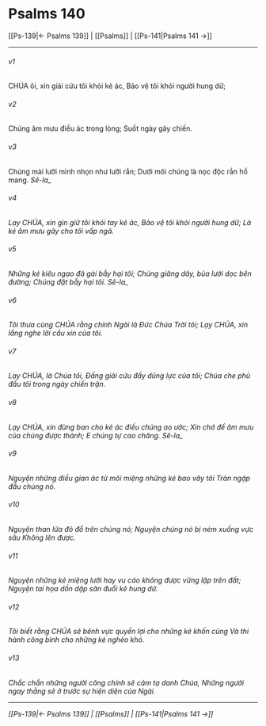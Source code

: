 # Psalms 140

[[Ps-139|← Psalms 139]] | [[Psalms]] | [[Ps-141|Psalms 141 →]]
***



###### v1 
CHÚA ôi, xin giải cứu tôi khỏi kẻ ác, Bảo vệ tôi khỏi người hung dữ; 

###### v2 
Chúng âm mưu điều ác trong lòng; Suốt ngày gây chiến. 

###### v3 
Chúng mài lưỡi mình nhọn như lưỡi rắn; Dưới môi chúng là nọc độc rắn hổ mang. <i class="selah">Sê-la_ 

###### v4 
Lạy CHÚA, xin gìn giữ tôi khỏi tay kẻ ác, Bảo vệ tôi khỏi người hung dữ; Là kẻ âm mưu gây cho tôi vấp ngã. 

###### v5 
Những kẻ kiêu ngạo đã gài bẫy hại tôi; Chúng giăng dây, bủa lưới dọc bên đường; Chúng đặt bẫy hại tôi. <i class="selah">Sê-la_ 

###### v6 
Tôi thưa cùng CHÚA rằng chính Ngài là Đức Chúa Trời tôi; Lạy CHÚA, xin lắng nghe lời cầu xin của tôi. 

###### v7 
Lạy CHÚA, là Chúa tôi, Đấng giải cứu đầy dũng lực của tôi; Chúa che phủ đầu tôi trong ngày chiến trận. 

###### v8 
Lạy CHÚA, xin đừng ban cho kẻ ác điều chúng ao ước; Xin chớ để âm mưu của chúng được thành; E chúng tự cao chăng. <i class="selah">Sê-la_ 

###### v9 
Nguyện những điều gian ác từ môi miệng những kẻ bao vây tôi Tràn ngập đầu chúng nó. 

###### v10 
Nguyện than lửa đỏ đổ trên chúng nó; Nguyện chúng nó bị ném xuống vực sâu Không lên được. 

###### v11 
Nguyện những kẻ miệng lưỡi hay vu cáo không được vững lập trên đất; Nguyện tai họa dồn dập săn đuổi kẻ hung dữ. 

###### v12 
Tôi biết rằng CHÚA sẽ bênh vực quyền lợi cho những kẻ khốn cùng Và thi hành công bình cho những kẻ nghèo khó. 

###### v13 
Chắc chắn những người công chính sẽ cảm tạ danh Chúa, Những người ngay thẳng sẽ ở trước sự hiện diện của Ngài.

***
[[Ps-139|← Psalms 139]] | [[Psalms]] | [[Ps-141|Psalms 141 →]]
